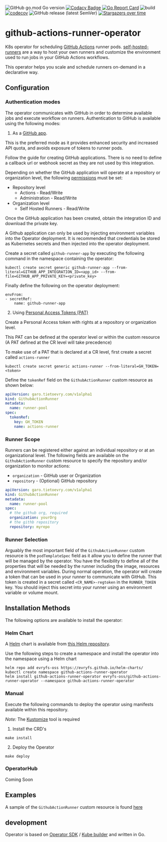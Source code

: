 ![GitHub go.mod Go version](https://img.shields.io/github/go-mod/go-version/evryfs/github-actions-runner-operator)
[![Codacy Badge](https://api.codacy.com/project/badge/Grade/f31ef6cd50994eebb882389ec2ec37f1)](https://app.codacy.com/gh/evryfs/github-actions-runner-operator?utm_source=github.com&utm_medium=referral&utm_content=evryfs/github-actions-runner-operator&utm_campaign=Badge_Grade_Dashboard)
[![Go Report Card](https://goreportcard.com/badge/github.com/evryfs/github-actions-runner-operator)](https://goreportcard.com/report/github.com/evryfs/github-actions-runner-operator)
![build](https://github.com/evryfs/github-actions-runner-operator/workflows/build/badge.svg?branch=master)
[![codecov](https://codecov.io/gh/evryfs/github-actions-runner-operator/branch/master/graph/badge.svg)](https://codecov.io/gh/evryfs/github-actions-runner-operator)
![GitHub release (latest SemVer)](https://img.shields.io/github/v/release/evryfs/github-actions-runner-operator?sort=semver)
[![Stargazers over time](https://starchart.cc/evryfs/github-actions-runner-operator.svg)](https://starchart.cc/evryfs/github-actions-runner-operator)


# github-actions-runner-operator

K8s operator for scheduling [GitHub Actions](https://github.com/features/actions) runner pods.
[self-hosted-runners](https://help.github.com/en/actions/hosting-your-own-runners/about-self-hosted-runners)
are a way to host your own runners and customize the environment used to run jobs in your GitHub Actions workflows.

This operator helps you scale and schedule runners on-demand in a declarative way.

## Configuration
### Authentication modes

The operator communicates with GitHub in order to determine available jobs and execute workflow on runners. Authentication to GitHub is available using the following modes:

1.  As a [GitHub app](https://docs.github.com/en/free-pro-team@latest/developers/apps/creating-a-github-app).

This is the preferred mode as it provides enhanced security and increased API quota, and avoids exposure of tokens to runner pods.

Follow the guide for creating GitHub applications. There is no need to define a callback url or webhook secret as they are not used by this integration.

Depending on whether the GitHub application will operate at a repository or organization level, the following [permissions](https://docs.github.com/en/free-pro-team@latest/rest/reference/permissions-required-for-github-apps#permission-on-self-hosted-runners) must be set:

* Repository level
    * Actions - Read/Write
    * Administration - Read/Write
* Organization level
    * Self Hosted Runners - Read/Write

Once the GitHub application has been created, obtain the integration ID and download the private key. 

A Github application can only be used by injecting environment variables into the Operator deployment. It is recommended that credentials be stored as Kubernetes secrets and then injected into the operator deployment.

Create a secret called `github-runner-app` by executing the following command in the namespace containing the operator:

```shell script
kubectl create secret generic github-runner-app --from-literal=GITHUB_APP_INTEGRATION_ID=<app_id> --from-file=GITHUB_APP_PRIVATE_KEY=<private_key>
```

Finally define the following on the operator deployment:

```shell script
envFrom:
- secretRef:
    name: github-runner-app
````

2.  Using [Personal Access Tokens (PAT)](https://docs.github.com/en/free-pro-team@latest/github/authenticating-to-github/creating-a-personal-access-token)

Create a Personal Access token with rights at a repository or organization level.

This PAT can be defined at the operator level or within the custom resource (A PAT defined at the CR level will take precedence)

To make use of a PAT that is declared at a CR level, first create a secret called `actions-runner`

```shell script
kubectl create secret generic actions-runner --from-literal=GH_TOKEN=<token>
```

Define the `tokenRef` field on the `GithubActionRunner` custom resource as shown below:

```yaml
apiVersion: garo.tietoevry.com/v1alpha1
kind: GithubActionRunner
metadata:
  name: runner-pool
spec:
  tokenRef:
    key: GH_TOKEN
    name: actions-runner
```

### Runner Scope

Runners can be registered either against an individual repository or at an organizational level. The following fields are available on the `GithubActionRunner` custom resource to specify the repository and/or organization to monitor actions:

  * `organization` - GitHub user or Organization
  * `repository` - (Optional) GitHub repository

```yaml
apiVersion: garo.tietoevry.com/v1alpha1
kind: GithubActionRunner
metadata:
  name: runner-pool
spec:
  # the github org, required
  organization: yourOrg
  # the githb repository
  repository: myrepo
```

### Runner Selection

Arguably the most important field of the `GithubActionRunner` custom resource is the `podTemplateSpec` field as it allow you to define the runner that will be managed by the operator. You have the flexibility to define all of the properties that will be needed by the runner including the image, resources and environment variables. During normal operation, the operator will create a token that can be used in your runner to communicate with GitHub. This token is created in a secret called `<CR_NAME>-regtoken` in the `RUNNER_TOKEN` key. You should inject this secret into your runner using an environment variable or volume mount.

## Installation Methods

The following options are available to install the operator:
### Helm Chart

A [Helm](https://helm.sh/) chart is available from [this Helm repository](https://github.com/evryfs/helm-charts).

Use the following steps to create a namespace and install the operator into the namespace using a Helm chart

```shell script
helm repo add evryfs-oss https://evryfs.github.io/helm-charts/
kubectl create namespace github-actions-runner-operator
helm install github-actions-runner-operator evryfs-oss/github-actions-runner-operator --namespace github-actions-runner-operator
```
### Manual

Execute the following commands to deploy the operator using manifests available within this repository.

_Note:_ The [Kustomize](https://kustomize.io/) tool is required

1. Install the CRD's

```shell script
make install
```

2. Deploy the Operator

```shell script
make deploy
```

### OperatorHub

Coming Soon

## Examples

A sample of the `GithubActionRunner` custom resource is found [here](config/samples/garo_v1alpha1_githubactionrunner.yaml)

## development

Operator is based on [Operator SDK](https://github.com/operator-framework/operator-sdk) / [Kube builder](https://github.com/kubernetes-sigs/kubebuilder) and written in Go.
